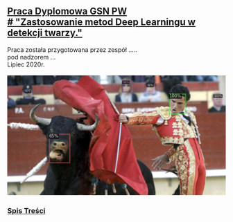 ## [Praca Dyplomowa GSN PW <br># "Zastosowanie metod Deep Learningu w detekcji twarzy."](Praca_Dyplomowa.ipynb)

Praca została przygotowana przez zespół .....<br>
pod nadzorem ...<br>
Lipiec 2020r.
<br><br>
![Przykład detekcji](https://github.com/DarekGit/Documents/blob/master/Figures/Smieszna%20detekcja.png)


<!--NAVIGATION-->
### [Spis Treści](Praca_Dyplomowa.ipynb)
